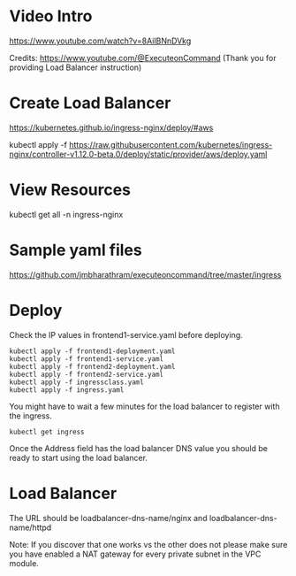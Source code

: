 # Video Intro

https://www.youtube.com/watch?v=8AiIBNnDVkg

Credits: https://www.youtube.com/@ExecuteonCommand (Thank you for providing Load Balancer instruction)

# Create Load Balancer

https://kubernetes.github.io/ingress-nginx/deploy/#aws

kubectl apply -f https://raw.githubusercontent.com/kubernetes/ingress-nginx/controller-v1.12.0-beta.0/deploy/static/provider/aws/deploy.yaml

# View Resources

kubectl get all -n ingress-nginx

# Sample yaml files

https://github.com/jmbharathram/executeoncommand/tree/master/ingress

# Deploy

Check the IP values in frontend1-service.yaml before deploying.

```
kubectl apply -f frontend1-deployment.yaml 
kubectl apply -f frontend1-service.yaml
kubectl apply -f frontend2-deployment.yaml
kubectl apply -f frontend2-service.yaml
kubectl apply -f ingressclass.yaml
kubectl apply -f ingress.yaml
```

You might have to wait a few minutes for the load balancer to register with the ingress.

```
kubectl get ingress
```

Once the Address field has the load balancer DNS value you should be ready to start using the load balancer.

# Load Balancer

The URL should be loadbalancer-dns-name/nginx and loadbalancer-dns-name/httpd

Note: If you discover that one works vs the other does not please make sure you
have enabled a NAT gateway for every private subnet in the VPC module.



